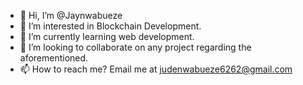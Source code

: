 - 👋 Hi, I’m @Jaynwabueze
- 👀 I’m interested in Blockchain Development.
- 🌱 I’m currently learning web development.
- 💞️ I’m looking to collaborate on any project regarding the aforementioned.
- 📫 How to reach me? Email me at judenwabueze6262@gmail.com

<!---
Jaynwabueze/Jaynwabueze is a ✨ special ✨ repository because its `README.md` (this file) appears on your GitHub profile.
You can click the Preview link to take a look at your changes.
--->
